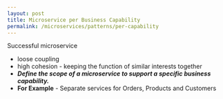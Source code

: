```yaml
---
layout: post
title: Microservice per Business Capability
permalink: /microservices/patterns/per-capability
---
```


Successful microservice
- loose coupling
- high cohesion - keeping the function of similar interests together
- ***Define the scope of a microservice to support a specific business capability.***
- **For Example** - Separate services for Orders, Products and Customers
